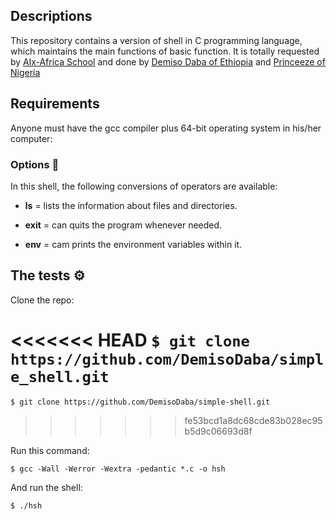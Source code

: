 ## Descriptions

This repository contains a version of shell in C programming language, which maintains the main functions of  basic function. It is totally requested by [Alx-Africa School](https://www.alxafrica.com/) and done by [Demiso Daba of Ethiopia](https://github.com/DemisoDaba/) and [Princeeze of Nigeria](https://github.com/Princeeze744/)


## Requirements

Anyone must have the gcc compiler plus 64-bit operating system in his/her computer:

### Options :mag_right:

In this shell, the following conversions of operators are available:

- **ls** = lists the information about files and directories.

- **exit** = can quits the program whenever needed.

- **env** = cam prints the environment variables within it.

## The tests ⚙
Clone the repo:

<<<<<<< HEAD
`$ git clone https://github.com/DemisoDaba/simple_shell.git`
=======
`$ git clone https://github.com/DemisoDaba/simple-shell.git`
>>>>>>> fe53bcd1a8dc68cde83b028ec95b5d9c06693d8f

Run this command:

`$ gcc -Wall -Werror -Wextra -pedantic *.c -o hsh`

And run the shell:

`$ ./hsh`
